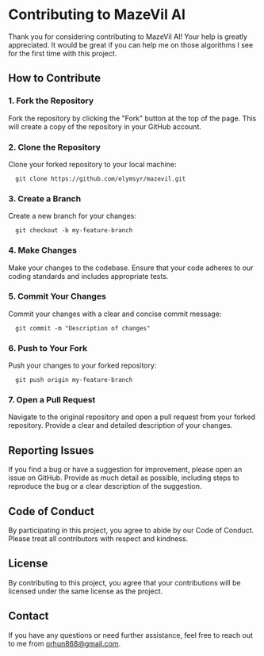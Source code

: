 # Contributing to MazeVil AI

Thank you for considering contributing to MazeVil AI! Your help is greatly appreciated. It would be great if you can help me on those algorithms I see for the first time with this project.

## How to Contribute

### 1. Fork the Repository

Fork the repository by clicking the "Fork" button at the top of the page. This will create a copy of the repository in your GitHub account.

### 2. Clone the Repository

Clone your forked repository to your local machine:
```
  git clone https://github.com/elymsyr/mazevil.git
```

### 3. Create a Branch
Create a new branch for your changes:
```
  git checkout -b my-feature-branch
```

### 4. Make Changes
Make your changes to the codebase. Ensure that your code adheres to our coding standards and includes appropriate tests.

### 5. Commit Your Changes
Commit your changes with a clear and concise commit message:
```
  git commit -m "Description of changes"
```

### 6. Push to Your Fork
Push your changes to your forked repository:
```
  git push origin my-feature-branch
```

### 7. Open a Pull Request
Navigate to the original repository and open a pull request from your forked repository. Provide a clear and detailed description of your changes.

## Reporting Issues
If you find a bug or have a suggestion for improvement, please open an issue on GitHub. Provide as much detail as possible, including steps to reproduce the bug or a clear description of the suggestion.

## Code of Conduct
By participating in this project, you agree to abide by our Code of Conduct. Please treat all contributors with respect and kindness.

## License
By contributing to this project, you agree that your contributions will be licensed under the same license as the project.

## Contact
If you have any questions or need further assistance, feel free to reach out to me from orhun868@gmail.com.












